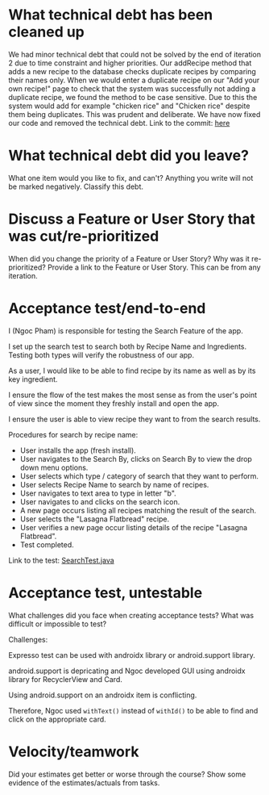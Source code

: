What technical debt has been cleaned up
========================================

We had minor technical debt that could not be solved by the end of iteration 2 due to time constraint and higher priorities. 
Our addRecipe method that adds a new recipe to the database checks duplicate recipes by comparing their names only.
When we would enter a duplicate recipe on our "Add your own recipe!" page to check that the system was successfully not adding
a duplicate recipe, we found the method to be case sensitive.
Due to this the system would add for example "chicken rice" and "Chicken rice" despite them being duplicates.
This was prudent and deliberate. We have now fixed our code and removed the technical debt.
Link to the commit: [here](https://code.cs.umanitoba.ca/winter-2022-a02/group-10/irecipe/-/commit/8acc8c03b7d826b280d660d0f3ac73d3d92820aa)

What technical debt did you leave?
==================================

What one item would you like to fix, and can't? Anything you write will not
be marked negatively. Classify this debt.

Discuss a Feature or User Story that was cut/re-prioritized
============================================

When did you change the priority of a Feature or User Story? Why was it
re-prioritized? Provide a link to the Feature or User Story. This can be from any
iteration.

Acceptance test/end-to-end
==========================

I (Ngoc Pham) is responsible for testing the Search Feature of the app.

I set up the search test to search both by Recipe Name and Ingredients. Testing both types will verify the robustness of our app.

As a user, I would like to be able to find recipe by its name as well as by its key ingredient.

I ensure the flow of the test makes the most sense as from the user's point of view since the moment they freshly install and open the app.

I ensure the user is able to view recipe they want to from the search results.

Procedures for search by recipe name:
- User installs the app (fresh install).
- User navigates to the Search By, clicks on Search By to view the drop down menu options. 
- User selects which type / category of search that they want to perform.
- User selects Recipe Name to search by name of recipes.
- User navigates to text area to type in letter "b".
- User navigates to and clicks on the search icon.
- A new page occurs listing all recipes matching the result of the search.
- User selects the "Lasagna Flatbread" recipe.
- User verifies a new page occur listing details of the recipe "Lasagna Flatbread".
- Test completed.

Link to the test: [SearchTest.java](https://code.cs.umanitoba.ca/winter-2022-a02/group-10/irecipe/-/blob/76-acceptance-test-searchtest-modification/app/src/androidTest/java/comp3350/iRecipe/SearchTest.java)


Acceptance test, untestable
===============

What challenges did you face when creating acceptance tests? What was difficult
or impossible to test?

Challenges:

Expresso test can be used with androidx library or android.support library.

android.support is depricating and Ngoc developed GUI using androidx library for RecyclerView and Card.

Using android.support on an androidx item is conflicting.

Therefore, Ngoc used `withText()` instead of `withId()` to be able to find and click on the appropriate card.

Velocity/teamwork
=================

Did your estimates get better or worse through the course? Show some
evidence of the estimates/actuals from tasks.
